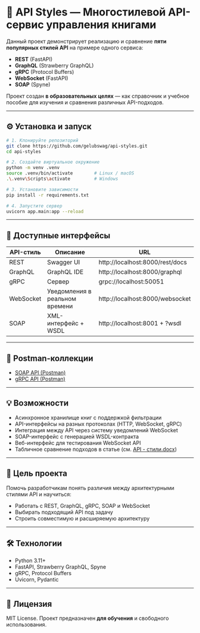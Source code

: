 # 📘 API Styles — Многостилевой API-сервис управления книгами

Данный проект демонстрирует реализацию и сравнение **пяти популярных стилей API** на примере одного сервиса:

- **REST** (FastAPI)
- **GraphQL** (Strawberry GraphQL)
- **gRPC** (Protocol Buffers)
- **WebSocket** (FastAPI)
- **SOAP** (Spyne)

Проект создан **в образовательных целях** — как справочник и учебное пособие для изучения и сравнения различных API-подходов.

---

## ⚙️ Установка и запуск

```bash
# 1. Клонируйте репозиторий
git clone https://github.com/gelubswag/api-styles.git
cd api-styles

# 2. Создайте виртуальное окружение
python -m venv .venv
source .venv/bin/activate        # Linux / macOS
.\.venv\Scripts\activate         # Windows

# 3. Установите зависимости
pip install -r requirements.txt

# 4. Запустите сервер
uvicorn app.main:app --reload
```

---

## 🔌 Доступные интерфейсы

| API-стиль  | Описание                       | URL                                      |
|------------|--------------------------------|------------------------------------------|
| REST       | Swagger UI                     | http://localhost:8000/rest/docs          |
| GraphQL    | GraphQL IDE                    | http://localhost:8000/graphql            |
| gRPC       | Сервер                         | grpc://localhost:50051                   |
| WebSocket  | Уведомления в реальном времени | http://localhost:8000/websocket          |
| SOAP       | XML-интерфейс + WSDL           | http://localhost:8001 + ?wsdl            |

---

## 🧪 Postman-коллекции

- [SOAP API (Postman)](https://www.postman.com/gelub/api-styles/collection/cr2ys54/soap-api?action=share&source=copy-link&creator=39887451)
- [gRPC API (Postman)](https://www.postman.com/gelub/api-styles/collection/6894ee431a70e08ff3d2561e?action=share&source=copy-link&creator=39887451)

---

## 💡 Возможности

- Асинхронное хранилище книг с поддержкой фильтрации
- API-интерфейсы на разных протоколах (HTTP, WebSocket, gRPC)
- Интеграция между API через систему уведомлений WebSocket
- SOAP-интерфейс с генерацией WSDL-контракта
- Веб-интерфейс для тестирования WebSocket API
- Табличное сравнение подходов в статье (см. [API - стили.docx](https://github.com/user-attachments/files/21673932/API.-.docx))

---

## 🎯 Цель проекта

Помочь разработчикам понять различия между архитектурными стилями API и научиться:

- Работать с REST, GraphQL, gRPC, SOAP и WebSocket
- Выбирать подходящий API под задачу
- Строить совместимую и расширяемую архитектуру

---

## 🛠 Технологии

- Python 3.11+
- FastAPI, Strawberry GraphQL, Spyne
- gRPC, Protocol Buffers
- Uvicorn, Pydantic

---

## 🧾 Лицензия

MIT License. Проект предназначен **для обучения** и свободного использования.
